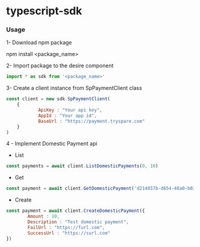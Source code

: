 # typescript-sdk

### Usage

1- Download npm package

npm install <package_name>

2- Import package to the desire component

```javascript
import * as sdk from '<package_name>'
```

3- Create a client instance from SpPaymentClient class

```javascript
const client = new sdk.SpPaymentClient(
    {
            ApiKey : "Your api key",
            AppId : "Your app id",
            BaseUrl : "https://payment.tryspare.com"
    }
)
```

4 - Implement Domestic Payment api

- List
```javascript
const payments = await client.ListDomesticPayments(0, 10)
```

- Get
```javascript
const payment = await client.GetDomesticPayment('d214857b-d654-48a0-b039-42b46b0e2')
```

- Create
```javascript
const payment = await client.CreateDomesticPayment({
        Amount : 10,
        Description : "Test domestic payment",
        FailUrl : "https://furl.com",
        SuccessUrl : "https://surl.com"
})
```
